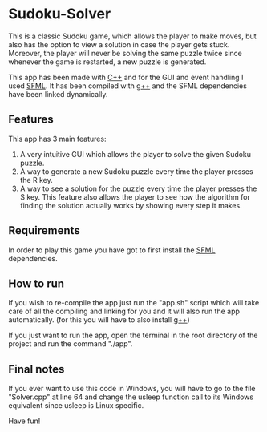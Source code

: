 # Sudoku-Solver

This is a classic Sudoku game, which allows the player to make moves, but also has the option to view a solution in case the player gets stuck. Moreover, the player will never be solving the same puzzle twice since whenever the game is restarted, a new puzzle is generated.

This app has been made with [C++](https://en.wikipedia.org/wiki/C%2B%2B) and for the GUI and event handling I used [SFML](https://www.sfml-dev.org/). It has been compiled with [g++](https://gcc.gnu.org/) and the SFML dependencies have been linked dynamically.

## Features

This app has 3 main features:

1. A very intuitive GUI which allows the player to solve the given Sudoku puzzle.
2. A way to generate a new Sudoku puzzle every time the player presses the R key.
3. A way to see a solution for the puzzle every time the player presses the S key. This feature also allows the player to see how the algorithm for finding the solution actually works by showing every step it makes.


## Requirements

In order to play this game you have got to first install the [SFML](https://www.sfml-dev.org/tutorials/2.5/start-linux.php#:~:text=Installing%20SFML,and%20manually%20copy%20the%20files)
 dependencies.

 ## How to run


If you wish to re-compile the app just run the "app.sh" script which will take care of all the compiling and linking for you and it will also run the app automatically. (for this you will have to also install [g++](https://gcc.gnu.org/))

If you just want to run the app, open the terminal in the root directory of the project and run the command "./app".


## Final notes

If you ever want to use this code in Windows, you will have to go to the file "Solver.cpp" at line 64 and change the usleep function call to its Windows equivalent since usleep is Linux specific.

Have fun!
